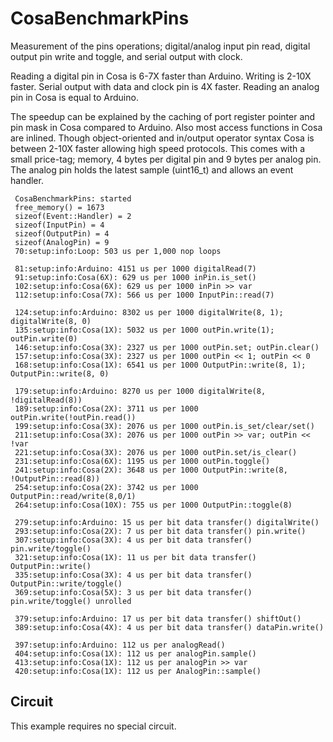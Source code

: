 CosaBenchmarkPins
=================

Measurement of the pins operations; digital/analog input pin read,
digital output pin write and toggle, and serial output with clock. 

Reading a digital pin in Cosa is 6-7X faster than Arduino. Writing is
2-10X faster. Serial output with data and clock pin is 4X faster.
Reading an analog pin in Cosa is equal to Arduino.

The speedup can be explained by the caching of port register pointer
and pin mask in Cosa compared to Arduino. Also most access functions in 
Cosa are inlined. Though object-oriented and in/output operator syntax
Cosa is between 2-10X faster allowing high speed protocols. This comes
with a small price-tag; memory, 4 bytes per digital pin and 9 bytes
per analog pin. The analog pin holds the latest sample (uint16_t) and 
allows an event handler.

     CosaBenchmarkPins: started  
     free_memory() = 1673  
     sizeof(Event::Handler) = 2  
     sizeof(InputPin) = 4  
     sizeof(OutputPin) = 4  
     sizeof(AnalogPin) = 9  
     70:setup:info:Loop: 503 us per 1,000 nop loops  

     81:setup:info:Arduino: 4151 us per 1000 digitalRead(7)  
     91:setup:info:Cosa(6X): 629 us per 1000 inPin.is_set()  
     102:setup:info:Cosa(6X): 629 us per 1000 inPin >> var  
     112:setup:info:Cosa(7X): 566 us per 1000 InputPin::read(7)  

     124:setup:info:Arduino: 8302 us per 1000 digitalWrite(8, 1); digitalWrite(8, 0)  
     135:setup:info:Cosa(1X): 5032 us per 1000 outPin.write(1); outPin.write(0)  
     146:setup:info:Cosa(3X): 2327 us per 1000 outPin.set; outPin.clear()  
     157:setup:info:Cosa(3X): 2327 us per 1000 outPin << 1; outPin << 0  
     168:setup:info:Cosa(1X): 6541 us per 1000 OutputPin::write(8, 1); OutputPin::write(8, 0)  

     179:setup:info:Arduino: 8270 us per 1000 digitalWrite(8, !digitalRead(8))  
     189:setup:info:Cosa(2X): 3711 us per 1000 outPin.write(!outPin.read())  
     199:setup:info:Cosa(3X): 2076 us per 1000 outPin.is_set/clear/set()  
     211:setup:info:Cosa(3X): 2076 us per 1000 outPin >> var; outPin << !var  
     221:setup:info:Cosa(3X): 2076 us per 1000 outPin.set/is_clear()  
     231:setup:info:Cosa(6X): 1195 us per 1000 outPin.toggle()  
     241:setup:info:Cosa(2X): 3648 us per 1000 OutputPin::write(8, !OutputPin::read(8))  
     254:setup:info:Cosa(2X): 3742 us per 1000 OutputPin::read/write(8,0/1)  
     264:setup:info:Cosa(10X): 755 us per 1000 OutputPin::toggle(8)  

     279:setup:info:Arduino: 15 us per bit data transfer() digitalWrite()  
     293:setup:info:Cosa(2X): 7 us per bit data transfer() pin.write()  
     307:setup:info:Cosa(3X): 4 us per bit data transfer() pin.write/toggle()  
     321:setup:info:Cosa(1X): 11 us per bit data transfer() OutputPin::write()  
     335:setup:info:Cosa(3X): 4 us per bit data transfer() OutputPin::write/toggle()  
     369:setup:info:Cosa(5X): 3 us per bit data transfer() pin.write/toggle() unrolled  

     379:setup:info:Arduino: 17 us per bit data transfer() shiftOut()  
     389:setup:info:Cosa(4X): 4 us per bit data transfer() dataPin.write()  

     397:setup:info:Arduino: 112 us per analogRead()  
     404:setup:info:Cosa(1X): 112 us per analogPin.sample()  
     413:setup:info:Cosa(1X): 112 us per analogPin >> var  
     420:setup:info:Cosa(1X): 112 us per AnalogPin::sample()  
	        
Circuit
-------
This example requires no special circuit. 




